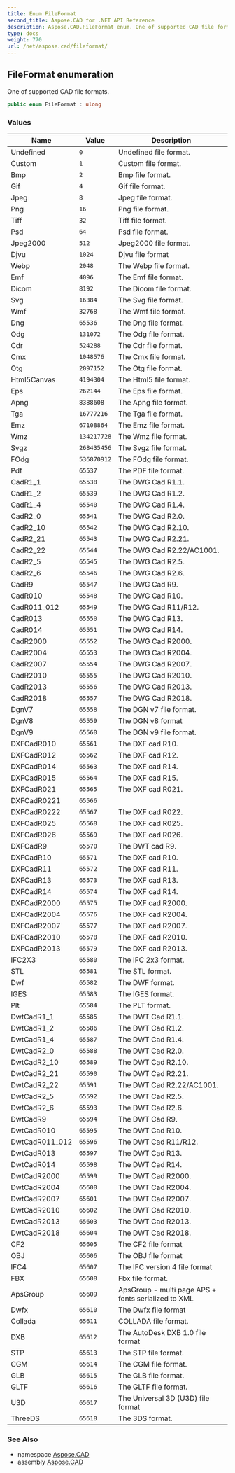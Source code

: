 ```yaml
---
title: Enum FileFormat
second_title: Aspose.CAD for .NET API Reference
description: Aspose.CAD.FileFormat enum. One of supported CAD file formats
type: docs
weight: 770
url: /net/aspose.cad/fileformat/
---
```

## FileFormat enumeration

One of supported CAD file formats.

```csharp
public enum FileFormat : ulong
```

### Values

| Name | Value | Description |
| --- | --- | --- |
| Undefined | `0` | Undefined file format. |
| Custom | `1` | Custom file format. |
| Bmp | `2` | Bmp file format. |
| Gif | `4` | Gif file format. |
| Jpeg | `8` | Jpeg file format. |
| Png | `16` | Png file format. |
| Tiff | `32` | Tiff file format. |
| Psd | `64` | Psd file format. |
| Jpeg2000 | `512` | Jpeg2000 file format. |
| Djvu | `1024` | Djvu file format |
| Webp | `2048` | The Webp file format. |
| Emf | `4096` | The Emf file format. |
| Dicom | `8192` | The Dicom file format. |
| Svg | `16384` | The Svg file format. |
| Wmf | `32768` | The Wmf file format. |
| Dng | `65536` | The Dng file format. |
| Odg | `131072` | The Odg file format. |
| Cdr | `524288` | The Cdr file format. |
| Cmx | `1048576` | The Cmx file format. |
| Otg | `2097152` | The Otg file format. |
| Html5Canvas | `4194304` | The Html5 file format. |
| Eps | `262144` | The Eps file format. |
| Apng | `8388608` | The Apng file format. |
| Tga | `16777216` | The Tga file format. |
| Emz | `67108864` | The Emz file format. |
| Wmz | `134217728` | The Wmz file format. |
| Svgz | `268435456` | The Svgz file format. |
| FOdg | `536870912` | The FOdg file format. |
| Pdf | `65537` | The PDF file format. |
| CadR1_1 | `65538` | The DWG Cad R1.1. |
| CadR1_2 | `65539` | The DWG Cad R1.2. |
| CadR1_4 | `65540` | The DWG Cad R1.4. |
| CadR2_0 | `65541` | The DWG Cad R2.0. |
| CadR2_10 | `65542` | The DWG Cad R2.10. |
| CadR2_21 | `65543` | The DWG Cad R2.21. |
| CadR2_22 | `65544` | The DWG Cad R2.22/AC1001. |
| CadR2_5 | `65545` | The DWG Cad R2.5. |
| CadR2_6 | `65546` | The DWG Cad R2.6. |
| CadR9 | `65547` | The DWG Cad R9. |
| CadR010 | `65548` | The DWG Cad R10. |
| CadR011_012 | `65549` | The DWG Cad R11/R12. |
| CadR013 | `65550` | The DWG Cad R13. |
| CadR014 | `65551` | The DWG Cad R14. |
| CadR2000 | `65552` | The DWG Cad R2000. |
| CadR2004 | `65553` | The DWG Cad R2004. |
| CadR2007 | `65554` | The DWG Cad R2007. |
| CadR2010 | `65555` | The DWG Cad R2010. |
| CadR2013 | `65556` | The DWG Cad R2013. |
| CadR2018 | `65557` | The DWG Cad R2018. |
| DgnV7 | `65558` | The DGN v7 file format. |
| DgnV8 | `65559` | The DGN v8 format |
| DgnV9 | `65560` | The DGN v9 file format. |
| DXFCadR010 | `65561` | The DXF cad R10. |
| DXFCadR012 | `65562` | The DXF cad R12. |
| DXFCadR014 | `65563` | The DXF cad R14. |
| DXFCadR015 | `65564` | The DXF cad R15. |
| DXFCadR021 | `65565` | The DXF cad R021. |
| DXFCadR0221 | `65566` |  |
| DXFCadR0222 | `65567` | The DXF cad R022. |
| DXFCadR025 | `65568` | The DXF cad R025. |
| DXFCadR026 | `65569` | The DXF cad R026. |
| DXFCadR9 | `65570` | The DWT cad R9. |
| DXFCadR10 | `65571` | The DXF cad R10. |
| DXFCadR11 | `65572` | The DXF cad R11. |
| DXFCadR13 | `65573` | The DXF cad R13. |
| DXFCadR14 | `65574` | The DXF cad R14. |
| DXFCadR2000 | `65575` | The DXF cad R2000. |
| DXFCadR2004 | `65576` | The DXF cad R2004. |
| DXFCadR2007 | `65577` | The DXF cad R2007. |
| DXFCadR2010 | `65578` | The DXF cad R2010. |
| DXFCadR2013 | `65579` | The DXF cad R2013. |
| IFC2X3 | `65580` | The IFC 2x3 format. |
| STL | `65581` | The STL format. |
| Dwf | `65582` | The DWF format. |
| IGES | `65583` | The IGES format. |
| Plt | `65584` | The PLT format. |
| DwtCadR1_1 | `65585` | The DWT Cad R1.1. |
| DwtCadR1_2 | `65586` | The DWT Cad R1.2. |
| DwtCadR1_4 | `65587` | The DWT Cad R1.4. |
| DwtCadR2_0 | `65588` | The DWT Cad R2.0. |
| DwtCadR2_10 | `65589` | The DWT Cad R2.10. |
| DwtCadR2_21 | `65590` | The DWT Cad R2.21. |
| DwtCadR2_22 | `65591` | The DWT Cad R2.22/AC1001. |
| DwtCadR2_5 | `65592` | The DWT Cad R2.5. |
| DwtCadR2_6 | `65593` | The DWT Cad R2.6. |
| DwtCadR9 | `65594` | The DWT Cad R9. |
| DwtCadR010 | `65595` | The DWT Cad R10. |
| DwtCadR011_012 | `65596` | The DWT Cad R11/R12. |
| DwtCadR013 | `65597` | The DWT Cad R13. |
| DwtCadR014 | `65598` | The DWT Cad R14. |
| DwtCadR2000 | `65599` | The DWT Cad R2000. |
| DwtCadR2004 | `65600` | The DWT Cad R2004. |
| DwtCadR2007 | `65601` | The DWT Cad R2007. |
| DwtCadR2010 | `65602` | The DWT Cad R2010. |
| DwtCadR2013 | `65603` | The DWT Cad R2013. |
| DwtCadR2018 | `65604` | The DWT Cad R2018. |
| CF2 | `65605` | The CF2 file format |
| OBJ | `65606` | The OBJ file format |
| IFC4 | `65607` | The IFC version 4 file format |
| FBX | `65608` | Fbx file format. |
| ApsGroup | `65609` | ApsGroup - multi page APS + fonts serialized to XML |
| Dwfx | `65610` | The Dwfx file format |
| Collada | `65611` | COLLADA file format. |
| DXB | `65612` | The AutoDesk DXB 1.0 file format |
| STP | `65613` | The STP file format. |
| CGM | `65614` | The CGM file format. |
| GLB | `65615` | The GLB file format. |
| GLTF | `65616` | The GLTF file format. |
| U3D | `65617` | The Universal 3D (U3D) file format |
| ThreeDS | `65618` | The 3DS format. |

### See Also

* namespace [Aspose.CAD](../../aspose.cad/)
* assembly [Aspose.CAD](../../)


